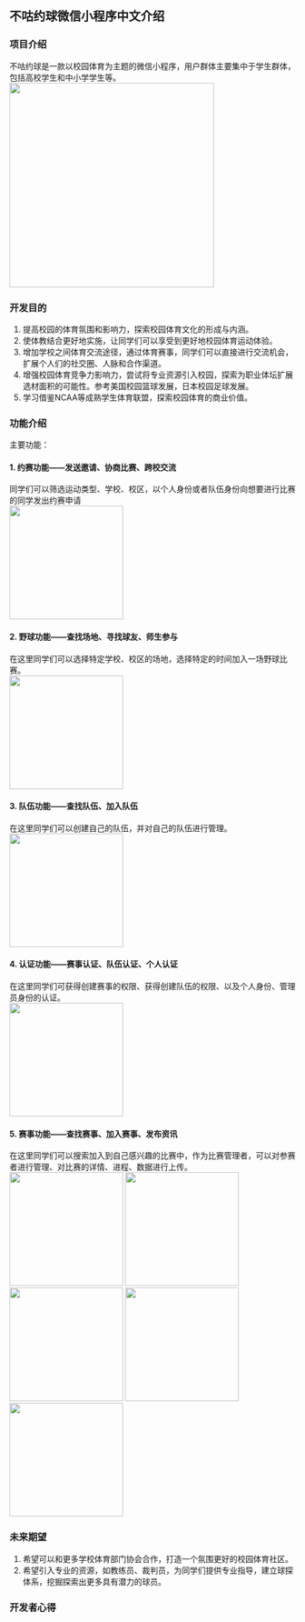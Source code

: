 ## 不咕约球微信小程序中文介绍

### 项目介绍
不咕约球是一款以校园体育为主题的微信小程序，用户群体主要集中于学生群体，包括高校学生和中小学学生等。
<img src="https://github.com/HeXavi8/BUGU-Sport/blob/main/images/main.jpg" width = "360"/>

### 开发目的
1. 提高校园的体育氛围和影响力，探索校园体育文化的形成与内涵。
2. 使体教结合更好地实施，让同学们可以享受到更好地校园体育运动体验。
3. 增加学校之间体育交流途径，通过体育赛事，同学们可以直接进行交流机会，扩展个人们的社交圈、人脉和合作渠道。 
4. 增强校园体育竞争力影响力，尝试将专业资源引入校园，探索为职业体坛扩展选材面积的可能性。参考美国校园篮球发展，日本校园足球发展。 
5. 学习借鉴NCAA等成熟学生体育联盟，探索校园体育的商业价值。

### 功能介绍
主要功能：
#### 1. 约赛功能——发送邀请、协商比赛、跨校交流</br>
   同学们可以筛选运动类型、学校、校区，以个人身份或者队伍身份向想要进行比赛的同学发出约赛申请</br>
   <img src="https://github.com/HeXavi8/BUGU-Sport/blob/main/images/invite.PNG" width = "200"/>
#### 2. 野球功能——查找场地、寻找球友、师生参与</br>
   在这里同学们可以选择特定学校、校区的场地，选择特定的时间加入一场野球比赛。</br>
   <img src="https://github.com/HeXavi8/BUGU-Sport/blob/main/images/ground.PNG" width = "200"/>
#### 3. 队伍功能——查找队伍、加入队伍</br>
   在这里同学们可以创建自己的队伍，并对自己的队伍进行管理。</br>
   <img src="https://github.com/HeXavi8/BUGU-Sport/blob/main/images/team.PNG" width = "200"/>
#### 4. 认证功能——赛事认证、队伍认证、个人认证</br>
   在这里同学们可获得创建赛事的权限、获得创建队伍的权限、以及个人身份、管理员身份的认证。</br>
   <img src="https://github.com/HeXavi8/BUGU-Sport/blob/main/images/certification.PNG" width = "200"/>
#### 5. 赛事功能——查找赛事、加入赛事、发布资讯</br>
   在这里同学们可以搜索加入到自己感兴趣的比赛中，作为比赛管理者，可以对参赛者进行管理、对比赛的详情、进程、数据进行上传。</br>
   <img src="https://github.com/HeXavi8/BUGU-Sport/blob/main/images/match.PNG" width = "200"/>
   <img src="https://github.com/HeXavi8/BUGU-Sport/blob/main/images/match_main.PNG" width = "200"/>
   <img src="https://github.com/HeXavi8/BUGU-Sport/blob/main/images/match_participant.PNG" width = "200"/>
   <img src="https://github.com/HeXavi8/BUGU-Sport/blob/main/images/match_against.PNG" width = "200"/>
   <img src="https://github.com/HeXavi8/BUGU-Sport/blob/main/images/match_data.PNG" width = "200"/>
### 未来期望
1. 希望可以和更多学校体育部门协会合作，打造一个氛围更好的校园体育社区。
2. 希望引入专业的资源，如教练员、裁判员，为同学们提供专业指导，建立球探体系，挖掘探索出更多具有潜力的球员。

### 开发者心得
